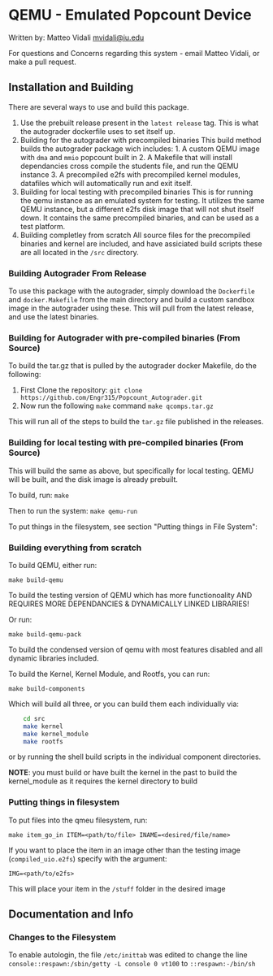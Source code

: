 # QEMU - Emulated Popcount Device

Written by: Matteo Vidali [mvidali@iu.edu](mvidali@iu.edu)

For questions and Concerns regarding this system - email Matteo Vidali,
or make a pull request.

## Installation and Building
There are several ways to use and build this package. 

1. Use the prebuilt release present in the `latest release` tag.
    This is what the autograder dockerfile uses to set itself up.
2. Building for the autograder with precompiled binaries
    This build method builds the autograder package wich includes:
        1. A custom QEMU image with `dma` and `mmio` popcount built in
        2. A Makefile that will install dependancies cross compile the students file, and run the QEMU instance 
        3. A precompiled e2fs with precompiled kernel modules, datafiles which will automatically run and exit itself.
3. Building for local testing with precompiled binaries
    This is for running the qemu instance as an emulated system for testing.
    It utilizes the same QEMU instance, but a different e2fs disk image that will not shut itself down. 
    It contains the same precompiled binaries, and can be used as a test platform.
4. Building completley from scratch
    All source files for the precompiled binaries and kernel are included, and have assiciated build scripts
    these are all located in the `/src` directory.

### Building Autograder From Release
To use this package with the autograder, simply download the `Dockerfile` and `docker.Makefile`
from the main directory and build a custom sandbox image in the autograder using these.
This will pull from the latest release, and use the latest binaries.

### Building for Autograder with pre-compiled binaries (From Source)
To build the tar.gz that is pulled by the autograder docker Makefile, do the following:

1. First Clone the repository:
    `git clone https://github.com/Engr315/Popcount_Autograder.git`
2. Now run the following `make` command
    `make qcomps.tar.gz`

This will run all of the steps to build the `tar.gz` file published in the releases. 

### Building for local testing with pre-compiled binaries (From Source)
This will build the same as above, but specifically for local testing. 
QEMU will be built, and the disk image is already prebuilt.

To build, run:
`make`

Then to run the system:
`make qemu-run`

To put things in the filesystem, see section "Putting things in File System":

### Building everything from scratch
To build QEMU, either run:

`make build-qemu`

To build the testing version of QEMU which has more functionoality AND REQUIRES MORE DEPENDANCIES & DYNAMICALLY LINKED LIBRARIES!

Or run:

`make build-qemu-pack`

To build the condensed version of qemu with most features disabled and all dynamic libraries included.


To build the Kernel, Kernel Module, and Rootfs, you can run:

`make build-components`

Which will build all three, or you can build them each individually via:

```bash
    cd src
    make kernel
    make kernel_module
    make rootfs
```

or by running the shell build scripts in the individual component directories.

**NOTE**: you must build or have built the kernel in the past to build the kernel\_module as it requires the kernel directory to build

### Putting things in filesystem
To put files into the qmeu filesystem, run:

`make item_go_in ITEM=<path/to/file> INAME=<desired/file/name>`

If you want to place the item in an image other than the testing image (`compiled_uio.e2fs`) specify with the argument:

`IMG=<path/to/e2fs>`

This will place your item in the `/stuff` folder in the desired image

## Documentation and Info

### Changes to the Filesystem
To enable autologin, the file `/etc/inittab` was edited to change the line `console::respawn:/sbin/getty -L console 0 vt100` to `::respawn:-/bin/sh`
